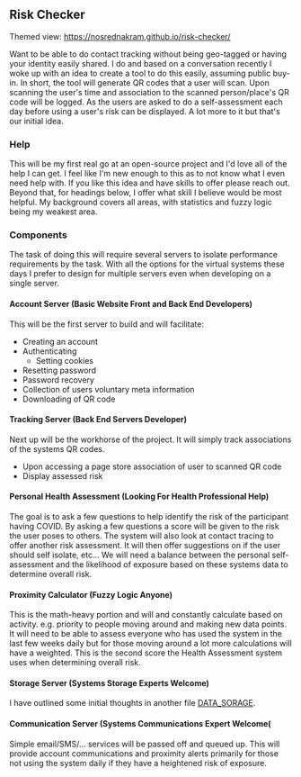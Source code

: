 ## Risk Checker 

Themed view: https://nosrednakram.github.io/risk-checker/

Want to be able to do contact tracking without being geo-tagged or having your identity easily shared. I do and based on a conversation recently I woke up with an idea to create a tool to do this easily, assuming public buy-in. In short, the tool will generate QR codes that a user will scan. Upon scanning the user's time and association to the scanned person/place's QR code will be logged. As the users are asked to do a self-assessment each day before using a user's risk can be displayed. A lot more to it but that's our initial idea. 

### Help

This will be my first real go at an open-source project and I'd love all of the help I can get. I feel like I'm new enough to this as to not know what I even need help with. If you like this idea and have skills to offer please reach out. Beyond that, for headings below, I offer what skill I believe would be most helpful. My background covers all areas, with statistics and fuzzy logic being my weakest area.

### Components

The task of doing this will require several servers to isolate performance requirements by the task. With all the options for the virtual systems these days I prefer to design for multiple servers even when developing on a single server.

#### Account Server (Basic Website Front and Back End Developers)

This will be the first server to build and will facilitate:

  * Creating an account
  * Authenticating
    * Setting cookies
  * Resetting password
  * Password recovery
  * Collection of users voluntary meta information
  * Downloading of QR code
  
#### Tracking Server (Back End Servers Developer)

Next up will be the workhorse of the project. It will simply track associations of the systems QR codes.

  * Upon accessing a page store association of user to scanned QR code
  * Display assessed risk 
  
#### Personal Health Assessment (Looking For Health Professional Help)

The goal is to ask a few questions to help identify the risk of the participant having COVID. By asking a few questions a score will be given to the risk the user poses to others. The system will also look at contact tracing to offer another risk assessment. It will then offer suggestions on if the user should self isolate, etc... We will need a balance between the personal self-assessment and the likelihood of exposure based on these systems data to determine overall risk.

#### Proximity Calculator (Fuzzy Logic Anyone) 

This is the math-heavy portion and will and constantly calculate based on activity. e.g. priority to people moving around and making new data points. It will need to be able to assess everyone who has used the system in the last few weeks daily but for those moving around a lot more calculations will have a weighted. This is the second score the Health Assessment system uses when determining overall risk.

#### Storage Server (Systems Storage Experts Welcome)

I have outlined some initial thoughts in another file [DATA_SORAGE](DATA_STORAGE.md). 

#### Communication Server (Systems Communications Expert Welcome(

Simple email/SMS/... services will be passed off and queued up. This will provide account communications and proximity alerts primarily for those not using the system daily if they have a heightened risk of exposure. 

